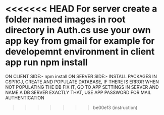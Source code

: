 <<<<<<< HEAD
For server create a folder named images in root directory
in Auth.cs use your own app key from gmail for example for developemnt environment
in client app run npm install 
=======
ON CLIENT SIDE:- npm install
ON SERVER SIDE:- INSTALL PACKAGES IN CSPROJ, CREATE AND POPULATE DATABASE, IF THERE IS ERROR
WHEN NOT POPULATING THE DB FIX IT, GO TO APP SETTINGS IN SERVER AND NAME A DB SERVER EXACTLY THAT,
USE APP PASSWORD FOR MAIL AUTHENTICATION
>>>>>>> be00ef3 (instruction)
